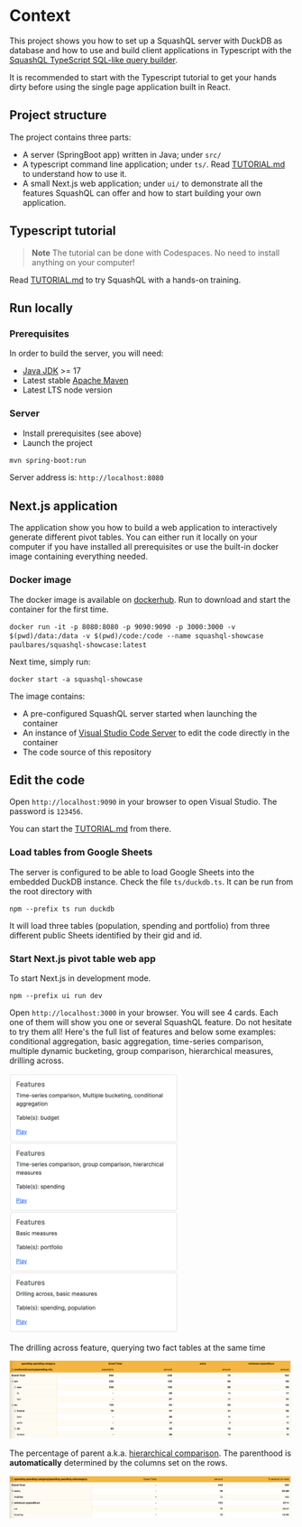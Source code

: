 # Context

This project shows you how to set up a SquashQL server with DuckDB as database and how to use and build client applications
in Typescript with the [SquashQL TypeScript SQL-like query builder](https://www.npmjs.com/package/@squashql/squashql-js). 

It is recommended to start with the Typescript tutorial to get your hands dirty before using the 
single page application built in React.

## Project structure

The project contains three parts:

- A server (SpringBoot app) written in Java; under `src/`
- A typescript command line application; under `ts/`. Read [TUTORIAL.md](./TUTORIAL.md) to understand how to use it.
- A small Next.js web application; under `ui/` to demonstrate all the features SquashQL can offer and how to start building your own 
application.

## Typescript tutorial

> **Note**
> The tutorial can be done with Codespaces. No need to install anything on your computer!

Read [TUTORIAL.md](./TUTORIAL.md) to try SquashQL with a hands-on training.

## Run locally

### Prerequisites

In order to build the server, you will need:
- [Java JDK](https://www.oracle.com/java/) >= 17
- Latest stable [Apache Maven](http://maven.apache.org/)
- Latest LTS node version

### Server

- Install prerequisites (see above)
- Launch the project
```bash
mvn spring-boot:run
```

Server address is: `http://localhost:8080`

## Next.js application

The application show you how to build a web application to interactively generate different pivot tables. You can either 
run it locally on your computer if you have installed all prerequisites or use the built-in docker image containing everything 
needed. 

### Docker image

The docker image is available on [dockerhub](https://hub.docker.com/r/paulbares/squashql-showcase). Run to download and 
start the container for the first time.

```
docker run -it -p 8080:8080 -p 9090:9090 -p 3000:3000 -v $(pwd)/data:/data -v $(pwd)/code:/code --name squashql-showcase paulbares/squashql-showcase:latest
```

Next time, simply run:
```
docker start -a squashql-showcase
```

The image contains: 
- A pre-configured SquashQL server started when launching the container
- An instance of [Visual Studio Code Server](https://code.visualstudio.com/docs/remote/vscode-server) to edit the code
directly in the container
- The code source of this repository

## Edit the code

Open `http://localhost:9090` in your browser to open Visual Studio. The password is `123456`. 

You can start the [TUTORIAL.md](./TUTORIAL.md) from there. 


### Load tables from Google Sheets

The server is configured to be able to load Google Sheets into the embedded DuckDB instance. Check the file `ts/duckdb.ts`. 
It can be run from the root directory with

```
npm --prefix ts run duckdb
```

It will load three tables (population, spending and portfolio) from three different public Sheets identified by their gid and id.

### Start Next.js pivot table web app

To start Next.js in development mode.

```
npm --prefix ui run dev
```

Open `http://localhost:3000` in your browser. You will see 4 cards. Each one of them will show you one or several SquashQL 
feature. Do not hesitate to try them all! Here's the full list of features and below some examples: conditional aggregation, 
basic aggregation, time-series comparison, multiple dynamic bucketing, group comparison, hierarchical measures, drilling across.

<img width="300" src="documentation/assets/features.png">

The drilling across feature, querying two fact tables at the same time

<img width="500" src="documentation/assets/drilling-across.png">

The percentage of parent a.k.a. [hierarchical comparison](https://github.com/squashql/squashql/blob/main/documentation/QUERY.md#hierarchical--parent-child-comparison).
The parenthood is **automatically** determined by the columns set on the rows. 

<img width="500" src="documentation/assets/percentage-of-parent-on-rows.png">
